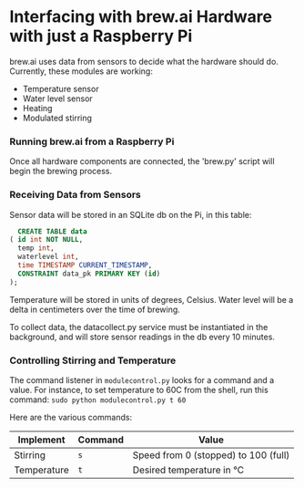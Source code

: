 # Interfacing with brew.ai Hardware with just a Raspberry Pi

brew.ai uses data from sensors to decide what the hardware should do. Currently, these
modules are working:

  - Temperature sensor
  - Water level sensor
  - Heating
  - Modulated stirring

### Running brew.ai from a Raspberry Pi
Once all hardware components are connected, the 'brew.py' script will begin the brewing process. 

### Receiving Data from Sensors
Sensor data will be stored in an SQLite db on the Pi, in this table:
```SQL
  CREATE TABLE data
( id int NOT NULL,
  temp int,
  waterlevel int,
  time TIMESTAMP CURRENT_TIMESTAMP,
  CONSTRAINT data_pk PRIMARY KEY (id)
);
```
Temperature will be stored in units of degrees, Celsius. Water level will be a delta in centimeters
over the time of brewing.

To collect data, the datacollect.py service must be instantiated in the background, and will store sensor
readings in the db every 10 minutes.

### Controlling Stirring and Temperature
The command listener in `modulecontrol.py` looks for a command and a value.
For instance, to set temperature to 60C from the shell, run this command:
`sudo python modulecontrol.py t 60 `

Here are the various commands:

| Implement     | Command  | Value                                  |
| ------------- | -------- | -------------------------------------- |
| Stirring      | `s`      | Speed from 0 (stopped) to 100 (full)   |
| Temperature   | `t`      | Desired temperature in °C              |
